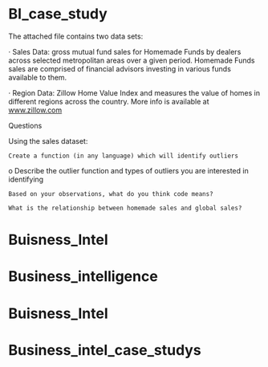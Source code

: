 # BI_case_study

The attached file contains two data sets:

· Sales Data: gross mutual fund sales for Homemade Funds by dealers across selected metropolitan areas over a given period. Homemade Funds sales are comprised of financial advisors investing in various funds available to them.

· Region Data: Zillow Home Value Index and measures the value of homes in different regions across the country. More info is available at www.zillow.com

Questions

Using the sales dataset:

    Create a function (in any language) which will identify outliers

o Describe the outlier function and types of outliers you are interested in identifying

    Based on your observations, what do you think code means?

    What is the relationship between homemade sales and global sales?
# Buisness_Intel
# Business_intelligence
# Buisness_Intel
# Business_intel_case_studys
